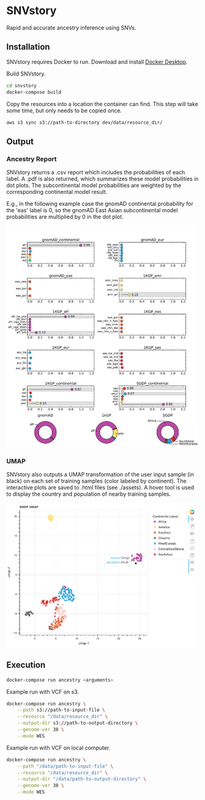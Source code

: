 # SNVstory
Rapid and accurate ancestry inference using SNVs.


## Installation

SNVstory requires Docker to run. Download and install [Docker Desktop](https://docs.docker.com/get-docker/).

Build SNVstory.
```bash
cd snvstory
docker-compose build
```

Copy the resources into a location the container can find. This step will take some time, but only needs to be copied once.
```bash
aws s3 sync s3://path-to-directory dev/data/resource_dir/
```

## Output

### Ancestry Report
SNVstory returns a .csv report which includes the probabilities of each label. A .pdf is also returned, which summarizes these model probabilities in dot plots. The subcontinental model probabilities are weighted by the corresponding continental model result. 

E.g., in the following example case the gnomAD continental probability for the 'eas' label is 0, so the gnomAD East Asian subcontinental model probabilities are multiplied by 0 in the dot plot.


![Example Report](assets/ExampleAncestryReport.svg)


### UMAP
SNVstory also outputs a UMAP transformation of the user input sample (in black) on each set of training samples (color labeled by continent). The interactive plots are saved to .html files (see ./assets). A hover tool is used to display the country and population of nearby training samples.

![Example Report](assets/Example_SGDP_umap.png)


## Execution

```bash
docker-compose run ancestry <arguments>
```

Example run with VCF on s3.
```bash
docker-compose run ancestry \
    --path s3://path-to-input-file \
    --resource "/data/resource_dir" \
    --output-dir s3://path-to-output-directory \
    --genome-ver 38 \
    --mode WES
```

Example run with VCF on local computer.
```bash
docker-compose run ancestry \
    --path "/data/path-to-input-file" \
    --resource "/data/resource_dir" \
    --output-dir "/data/path-to-output-directory" \
    --genome-ver 38 \
    --mode WES
```






